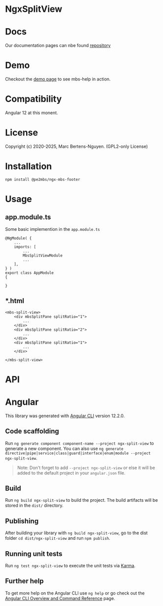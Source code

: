 # NgxSplitView


# Docs
Our documentation pages can nbe found [repository](https://github.com/pe2mbs/-pe2mbs-ngx-components) 

# Demo
Checkout the [demo page](https://github.com/pe2mbs/-pe2mbs-ngx-components) to see mbs-help in action.

# Compatibility
Angular 12 at this monent. 

# License
Copyright (c) 2020-2025, Marc Bertens-Nguyen. (GPL2-only License)


# Installation

    npm install @pe2mbs/ngx-mbs-footer

# Usage
## app.module.ts
Some basic implemention in the `app.module.ts`

    @NgModule( {
        ...
        imports: [
            ...
            MbsSplitViewModule
            ...
        ],
    } ) 
    export class AppModule 
    { 

    }

## *.html

    <mbs-split-view>
        <div mbsSplitPane splitRatio="1">
            ...
        </div>
        <div mbsSplitPane splitRatio="2">
            ...
        </div>
        <div mbsSplitPane splitRatio="1">
            ...
        </div>

    </mbs-split-view>


# API







# Angular
This library was generated with [Angular CLI](https://github.com/angular/angular-cli) version 12.2.0.

## Code scaffolding

Run `ng generate component component-name --project ngx-split-view` to generate a new component. You can also use `ng generate directive|pipe|service|class|guard|interface|enum|module --project ngx-split-view`.
> Note: Don't forget to add `--project ngx-split-view` or else it will be added to the default project in your `angular.json` file. 

## Build

Run `ng build ngx-split-view` to build the project. The build artifacts will be stored in the `dist/` directory.

## Publishing

After building your library with `ng build ngx-split-view`, go to the dist folder `cd dist/ngx-split-view` and run `npm publish`.

## Running unit tests

Run `ng test ngx-split-view` to execute the unit tests via [Karma](https://karma-runner.github.io).

## Further help

To get more help on the Angular CLI use `ng help` or go check out the [Angular CLI Overview and Command Reference](https://angular.io/cli) page.
